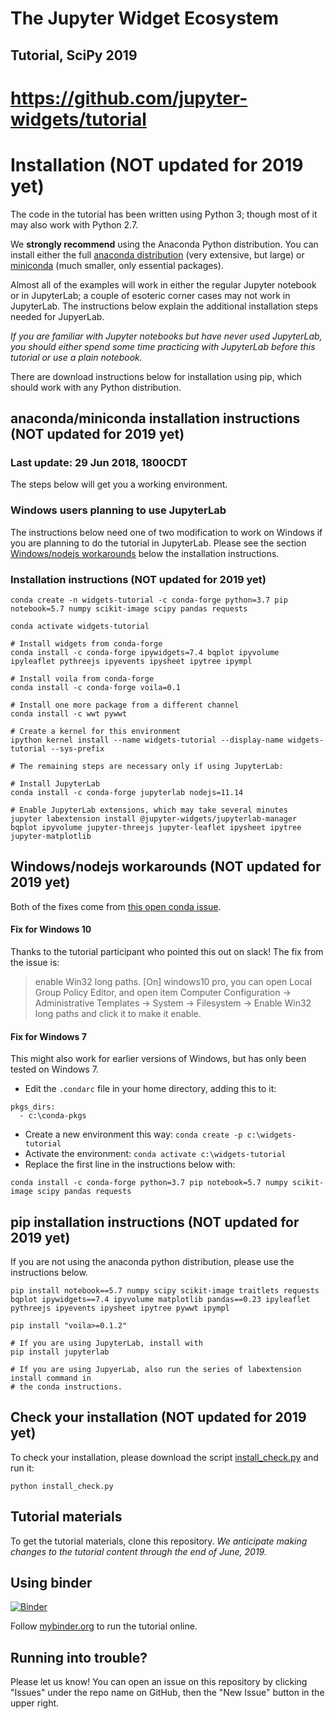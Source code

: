 # The Jupyter Widget Ecosystem

## Tutorial, SciPy 2019

# https://github.com/jupyter-widgets/tutorial

# Installation (NOT updated for 2019 yet)

The code in the tutorial has been written using Python 3; though most of it may also work with Python 2.7.

We **strongly recommend** using the Anaconda Python distribution. You can install either the full [anaconda distribution](https://www.continuum.io/downloads) (very extensive, but large) or [miniconda](https://conda.io/miniconda.html) (much smaller, only essential packages).

Almost all of the examples will work in either the regular Jupyter notebook or in JupyterLab; a couple of esoteric corner cases may not work in JupyterLab. The instructions below explain the additional installation steps needed for JupyerLab.

*If you are familiar with Jupyter notebooks but have never used JupyterLab, you should either spend some time practicing with JupyterLab before this tutorial or use a plain notebook.*

There are download instructions below for installation using pip, which should work with any Python distribution.

## anaconda/miniconda installation instructions (NOT updated for 2019 yet)
### Last update: 29 Jun 2018, 1800CDT

The steps below will get you a working environment.

### Windows users planning to use JupyterLab

The instructions below need one of two modification to work on Windows if you are planning to do the tutorial in JupyterLab. Please see the section [Windows/nodejs workarounds](#windowsnodejs-workarounds) below the installation instructions.



### Installation instructions (NOT updated for 2019 yet)
```
conda create -n widgets-tutorial -c conda-forge python=3.7 pip notebook=5.7 numpy scikit-image scipy pandas requests

conda activate widgets-tutorial

# Install widgets from conda-forge
conda install -c conda-forge ipywidgets=7.4 bqplot ipyvolume ipyleaflet pythreejs ipyevents ipysheet ipytree ipympl

# Install voila from conda-forge
conda install -c conda-forge voila=0.1

# Install one more package from a different channel
conda install -c wwt pywwt

# Create a kernel for this environment
ipython kernel install --name widgets-tutorial --display-name widgets-tutorial --sys-prefix

# The remaining steps are necessary only if using JupyterLab:

# Install JupyterLab
conda install -c conda-forge jupyterlab nodejs=11.14

# Enable JupyterLab extensions, which may take several minutes
jupyter labextension install @jupyter-widgets/jupyterlab-manager bqplot ipyvolume jupyter-threejs jupyter-leaflet ipysheet ipytree jupyter-matplotlib
```

## Windows/nodejs workarounds (NOT updated for 2019 yet)

Both of the fixes come from [this open conda issue](https://github.com/conda/conda/issues/7203).

#### Fix for Windows 10

Thanks to the tutorial participant who pointed this out on slack! The fix from the issue is:

> enable Win32 long paths. [On] windows10 pro, you can open Local Group Policy Editor, and open item Computer Configuration -> Administrative Templates -> System -> Filesystem -> Enable Win32 long paths and click it to make it enable.

#### Fix for Windows 7

This might also work for earlier versions of Windows, but has only been tested on Windows 7.

+  Edit the `.condarc` file in your home directory, adding this to it:

```
pkgs_dirs:
  - c:\conda-pkgs
```

+ Create a new environment this way: `conda create -p c:\widgets-tutorial`
+ Activate the environment: `conda activate c:\widgets-tutorial`
+ Replace the first line in the instructions below with:

`conda install -c conda-forge python=3.7 pip notebook=5.7 numpy scikit-image scipy pandas requests`

## pip installation instructions (NOT updated for 2019 yet)

If you are not using the anaconda python distribution, please use the instructions below.

```
pip install notebook==5.7 numpy scipy scikit-image traitlets requests bqplot ipywidgets==7.4 ipyvolume matplotlib pandas==0.23 ipyleaflet pythreejs ipyevents ipysheet ipytree pywwt ipympl

pip install "voila>=0.1.2"

# If you are using JupyterLab, install with
pip install jupyterlab

# If you are using JupyerLab, also run the series of labextension install command in
# the conda instructions.
```

## Check your installation (NOT updated for 2019 yet)

To check your installation, please download the script [install_check.py](https://raw.githubusercontent.com/jupyter-widgets/tutorial/master/install_check.py) and run it:

```
python install_check.py
```

## Tutorial materials

To get the tutorial materials, clone this repository. *We anticipate making changes to the tutorial content through the end of June, 2019.*

## Using binder

[![Binder](https://mybinder.org/badge.svg)](https://mybinder.org/v2/gh/jupyter-widgets/tutorial/master)

Follow [mybinder.org](https://mybinder.org/v2/gh/jupyter-widgets/tutorial/master) to run the tutorial online.


## Running into trouble?

Please let us know! You can open an issue on this repository by clicking "Issues" under the repo name on GitHub, then the "New Issue" button in the upper right.
